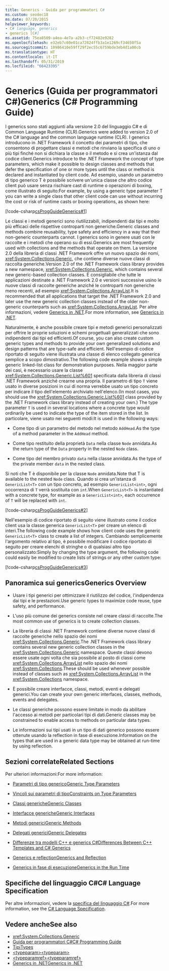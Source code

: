 ```yaml
---
title: Generics - Guida per programmatori C#
ms.custom: seodec18
ms.date: 07/20/2015
helpviewer_keywords:
- C# language, generics
- generics [C#]
ms.assetid: 75ea8509-a4ea-4e7a-a2b3-cf72482e9282
ms.openlocfilehash: e32eb7c60e01ca72824ffb3a1e1269cf34650f5a
ms.sourcegitcommit: 10986410e59ff29f2ec55c6759bde3eb4d1a00cb
ms.translationtype: HT
ms.contentlocale: it-IT
ms.lasthandoff: 05/31/2019
ms.locfileid: "66423395"
---
```

# <a name="generics-c-programming-guide"></a><span data-ttu-id="625e3-102">Generics (Guida per programmatori C#)</span><span class="sxs-lookup"><span data-stu-id="625e3-102">Generics (C# Programming Guide)</span></span>
<span data-ttu-id="625e3-103">I generics sono stati aggiunti alla versione 2.0 del linguaggio C# e di Common Language Runtime (CLR).</span><span class="sxs-lookup"><span data-stu-id="625e3-103">Generics were added to version 2.0 of the C# language and the common language runtime (CLR).</span></span> <span data-ttu-id="625e3-104">I generics introducono in .NET Framework il concetto dei parametri di tipo, che consentono di progettare classi e metodi che rinviano la specifica di uno o più tipi finché non si dichiara la classe o il metodo e si crea un'istanza dal codice client.</span><span class="sxs-lookup"><span data-stu-id="625e3-104">Generics introduce to the .NET Framework the concept of type parameters, which make it possible to design classes and methods that defer the specification of one or more types until the class or method is declared and instantiated by client code.</span></span> <span data-ttu-id="625e3-105">Ad esempio, usando un parametro di tipo generico T è possibile scrivere un'unica classe che altro codice client può usare senza rischiare cast di runtime o operazioni di boxing, come illustrato di seguito:</span><span class="sxs-lookup"><span data-stu-id="625e3-105">For example, by using a generic type parameter T you can write a single class that other client code can use without incurring the cost or risk of runtime casts or boxing operations, as shown here:</span></span>  
  
 [!code-csharp[csProgGuideGenerics#1](~/samples/snippets/csharp/VS_Snippets_VBCSharp/csProgGuideGenerics/CS/Generics.cs#1)]  

<span data-ttu-id="625e3-106">Le classi e i metodi generici sono riutilizzabili, indipendenti dai tipi e molto più efficaci delle rispettive controparti non generiche.</span><span class="sxs-lookup"><span data-stu-id="625e3-106">Generic classes and methods combine reusability, type safety and efficiency in a way that their non-generic counterparts cannot.</span></span> <span data-ttu-id="625e3-107">I generics sono in genere usati con le raccolte e i metodi che operano su di essi.</span><span class="sxs-lookup"><span data-stu-id="625e3-107">Generics are most frequently used with collections and the methods that operate on them.</span></span> <span data-ttu-id="625e3-108">La versione 2.0 della libreria di classi .NET Framework offre un nuovo spazio dei nomi, <xref:System.Collections.Generic>, che contiene diverse nuove classi di raccolta generiche.</span><span class="sxs-lookup"><span data-stu-id="625e3-108">Version 2.0 of the .NET Framework class library provides a new namespace, <xref:System.Collections.Generic>, which contains several new generic-based collection classes.</span></span> <span data-ttu-id="625e3-109">È consigliabile che tutte le applicazioni destinate a .NET Framework 2.0 e versioni successive usino le nuove classi di raccolte generiche anziché le controparti non generiche meno recenti, ad esempio <xref:System.Collections.ArrayList>.</span><span class="sxs-lookup"><span data-stu-id="625e3-109">It is recommended that all applications that target the .NET Framework 2.0 and later use the new generic collection classes instead of the older non-generic counterparts such as <xref:System.Collections.ArrayList>.</span></span> <span data-ttu-id="625e3-110">Per altre informazioni, vedere [Generics in .NET](../../../standard/generics/index.md).</span><span class="sxs-lookup"><span data-stu-id="625e3-110">For more information, see [Generics in .NET](../../../standard/generics/index.md).</span></span>  
  
 <span data-ttu-id="625e3-111">Naturalmente, è anche possibile creare tipi e metodi generici personalizzati per offrire le proprie soluzioni e schemi progettuali generalizzati che sono indipendenti dai tipi ed efficienti.</span><span class="sxs-lookup"><span data-stu-id="625e3-111">Of course, you can also create custom generic types and methods to provide your own generalized solutions and design patterns that are type-safe and efficient.</span></span> <span data-ttu-id="625e3-112">Nell'esempio di codice riportato di seguito viene illustrata una classe di elenco collegato generica semplice a scopo dimostrativo.</span><span class="sxs-lookup"><span data-stu-id="625e3-112">The following code example shows a simple generic linked-list class for demonstration purposes.</span></span> <span data-ttu-id="625e3-113">Nella maggior parte dei casi, è necessario usare la classe <xref:System.Collections.Generic.List%601> specificata dalla libreria di classi .NET Framework anziché crearne una propria. Il parametro di tipo `T` viene usato in diverse posizioni in cui di norma verrebbe usato un tipo concreto per indicare il tipo dell'elemento archiviato nell'elenco.</span><span class="sxs-lookup"><span data-stu-id="625e3-113">(In most cases, you should use the <xref:System.Collections.Generic.List%601> class provided by the .NET Framework class library instead of creating your own.) The type parameter `T` is used in several locations where a concrete type would ordinarily be used to indicate the type of the item stored in the list.</span></span> <span data-ttu-id="625e3-114">In particolare, viene usato nei seguenti modi:</span><span class="sxs-lookup"><span data-stu-id="625e3-114">It is used in the following ways:</span></span>  
  
- <span data-ttu-id="625e3-115">Come tipo di un parametro del metodo nel metodo `AddHead`.</span><span class="sxs-lookup"><span data-stu-id="625e3-115">As the type of a method parameter in the `AddHead` method.</span></span>  
  
- <span data-ttu-id="625e3-116">Come tipo restituito della proprietà `Data` nella classe `Node` annidata.</span><span class="sxs-lookup"><span data-stu-id="625e3-116">As the return type of the `Data` property in the nested `Node` class.</span></span>  
  
- <span data-ttu-id="625e3-117">Come tipo del membro privato `data` nella classe annidata.</span><span class="sxs-lookup"><span data-stu-id="625e3-117">As the type of the private member `data` in the nested class.</span></span>  
  
 <span data-ttu-id="625e3-118">Si noti che T è disponibile per la classe `Node` annidata.</span><span class="sxs-lookup"><span data-stu-id="625e3-118">Note that T is available to the nested `Node` class.</span></span> <span data-ttu-id="625e3-119">Quando si crea un'istanza di `GenericList<T>` con un tipo concreto, ad esempio `GenericList<int>`, ogni occorrenza di `T` verrà sostituita con `int`.</span><span class="sxs-lookup"><span data-stu-id="625e3-119">When `GenericList<T>` is instantiated with a concrete type, for example as a `GenericList<int>`, each occurrence of `T` will be replaced with `int`.</span></span>  
  
 [!code-csharp[csProgGuideGenerics#2](~/samples/snippets/csharp/VS_Snippets_VBCSharp/csProgGuideGenerics/CS/Generics.cs#2)]  
  
 <span data-ttu-id="625e3-120">Nell'esempio di codice riportato di seguito viene illustrato come il codice client usa la classe generica `GenericList<T>` per creare un elenco di interi.</span><span class="sxs-lookup"><span data-stu-id="625e3-120">The following code example shows how client code uses the generic `GenericList<T>` class to create a list of integers.</span></span> <span data-ttu-id="625e3-121">Cambiando semplicemente l'argomento relativo al tipo, è possibile modificare il codice riportato di seguito per creare elenchi di stringhe o di qualsiasi altro tipo personalizzato:</span><span class="sxs-lookup"><span data-stu-id="625e3-121">Simply by changing the type argument, the following code could easily be modified to create lists of strings or any other custom type:</span></span>  
  
 [!code-csharp[csProgGuideGenerics#3](~/samples/snippets/csharp/VS_Snippets_VBCSharp/csProgGuideGenerics/CS/Generics.cs#3)]  
  
## <a name="generics-overview"></a><span data-ttu-id="625e3-122">Panoramica sui generics</span><span class="sxs-lookup"><span data-stu-id="625e3-122">Generics Overview</span></span>  
  
- <span data-ttu-id="625e3-123">Usare i tipi generici per ottimizzare il riutilizzo del codice, l'indipendenza dai tipi e le prestazioni.</span><span class="sxs-lookup"><span data-stu-id="625e3-123">Use generic types to maximize code reuse, type safety, and performance.</span></span>  
  
- <span data-ttu-id="625e3-124">L'uso più comune dei generics consiste nel creare classi di raccolte.</span><span class="sxs-lookup"><span data-stu-id="625e3-124">The most common use of generics is to create collection classes.</span></span>  
  
- <span data-ttu-id="625e3-125">La libreria di classi .NET Framework contiene diverse nuove classi di raccolte generiche nello spazio dei nomi <xref:System.Collections.Generic>.</span><span class="sxs-lookup"><span data-stu-id="625e3-125">The .NET Framework class library contains several new generic collection classes in the <xref:System.Collections.Generic> namespace.</span></span> <span data-ttu-id="625e3-126">Queste classi devono essere usate ogni volta che sia possibile al posto di classi come <xref:System.Collections.ArrayList> nello spazio dei nomi <xref:System.Collections>.</span><span class="sxs-lookup"><span data-stu-id="625e3-126">These should be used whenever possible instead of classes such as <xref:System.Collections.ArrayList> in the <xref:System.Collections> namespace.</span></span>  
  
- <span data-ttu-id="625e3-127">È possibile creare interfacce, classi, metodi, eventi e delegati generici.</span><span class="sxs-lookup"><span data-stu-id="625e3-127">You can create your own generic interfaces, classes, methods, events and delegates.</span></span>  
  
- <span data-ttu-id="625e3-128">Le classi generiche possono essere limitate in modo da abilitare l'accesso ai metodi per particolari tipi di dati.</span><span class="sxs-lookup"><span data-stu-id="625e3-128">Generic classes may be constrained to enable access to methods on particular data types.</span></span>  
  
- <span data-ttu-id="625e3-129">Le informazioni sui tipi usati in un tipo di dati generico possono essere ottenute usando la reflection in fase di esecuzione.</span><span class="sxs-lookup"><span data-stu-id="625e3-129">Information on the types that are used in a generic data type may be obtained at run-time by using reflection.</span></span>  
  
## <a name="related-sections"></a><span data-ttu-id="625e3-130">Sezioni correlate</span><span class="sxs-lookup"><span data-stu-id="625e3-130">Related Sections</span></span>  
 <span data-ttu-id="625e3-131">Per ulteriori informazioni:</span><span class="sxs-lookup"><span data-stu-id="625e3-131">For more information:</span></span>  
  
- [<span data-ttu-id="625e3-132">Parametri di tipo generico</span><span class="sxs-lookup"><span data-stu-id="625e3-132">Generic Type Parameters</span></span>](../../../csharp/programming-guide/generics/generic-type-parameters.md)  
  
- [<span data-ttu-id="625e3-133">Vincoli sui parametri di tipo</span><span class="sxs-lookup"><span data-stu-id="625e3-133">Constraints on Type Parameters</span></span>](../../../csharp/programming-guide/generics/constraints-on-type-parameters.md)  
  
- [<span data-ttu-id="625e3-134">Classi generiche</span><span class="sxs-lookup"><span data-stu-id="625e3-134">Generic Classes</span></span>](../../../csharp/programming-guide/generics/generic-classes.md)  
  
- [<span data-ttu-id="625e3-135">Interfacce generiche</span><span class="sxs-lookup"><span data-stu-id="625e3-135">Generic Interfaces</span></span>](../../../csharp/programming-guide/generics/generic-interfaces.md)  
  
- [<span data-ttu-id="625e3-136">Metodi generici</span><span class="sxs-lookup"><span data-stu-id="625e3-136">Generic Methods</span></span>](../../../csharp/programming-guide/generics/generic-methods.md)  
  
- [<span data-ttu-id="625e3-137">Delegati generici</span><span class="sxs-lookup"><span data-stu-id="625e3-137">Generic Delegates</span></span>](../../../csharp/programming-guide/generics/generic-delegates.md)  
  
- [<span data-ttu-id="625e3-138">Differenze tra modelli C++ e generics C#</span><span class="sxs-lookup"><span data-stu-id="625e3-138">Differences Between C++ Templates and C# Generics</span></span>](../../../csharp/programming-guide/generics/differences-between-cpp-templates-and-csharp-generics.md)  
  
- [<span data-ttu-id="625e3-139">Generics e reflection</span><span class="sxs-lookup"><span data-stu-id="625e3-139">Generics and Reflection</span></span>](../../../csharp/programming-guide/generics/generics-and-reflection.md)  
  
- [<span data-ttu-id="625e3-140">Generics in fase di esecuzione</span><span class="sxs-lookup"><span data-stu-id="625e3-140">Generics in the Run Time</span></span>](../../../csharp/programming-guide/generics/generics-in-the-run-time.md)  
  
## <a name="c-language-specification"></a><span data-ttu-id="625e3-141">Specifiche del linguaggio C#</span><span class="sxs-lookup"><span data-stu-id="625e3-141">C# Language Specification</span></span>  
 <span data-ttu-id="625e3-142">Per altre informazioni, vedere la [specifica del linguaggio C#](~/_csharplang/spec/types.md#constructed-types).</span><span class="sxs-lookup"><span data-stu-id="625e3-142">For more information, see the [C# Language Specification](~/_csharplang/spec/types.md#constructed-types).</span></span>  
  
## <a name="see-also"></a><span data-ttu-id="625e3-143">Vedere anche</span><span class="sxs-lookup"><span data-stu-id="625e3-143">See also</span></span>

- <xref:System.Collections.Generic>
- [<span data-ttu-id="625e3-144">Guida per programmatori C#</span><span class="sxs-lookup"><span data-stu-id="625e3-144">C# Programming Guide</span></span>](../../../csharp/programming-guide/index.md)
- [<span data-ttu-id="625e3-145">Tipi</span><span class="sxs-lookup"><span data-stu-id="625e3-145">Types</span></span>](../../../csharp/programming-guide/types/index.md)
- [<span data-ttu-id="625e3-146">\<typeparam></span><span class="sxs-lookup"><span data-stu-id="625e3-146">\<typeparam></span></span>](../../../csharp/programming-guide/xmldoc/typeparam.md)
- [<span data-ttu-id="625e3-147">\<typeparamref></span><span class="sxs-lookup"><span data-stu-id="625e3-147">\<typeparamref></span></span>](../../../csharp/programming-guide/xmldoc/typeparamref.md)
- [<span data-ttu-id="625e3-148">Generics in .NET</span><span class="sxs-lookup"><span data-stu-id="625e3-148">Generics in .NET</span></span>](../../../standard/generics/index.md)
